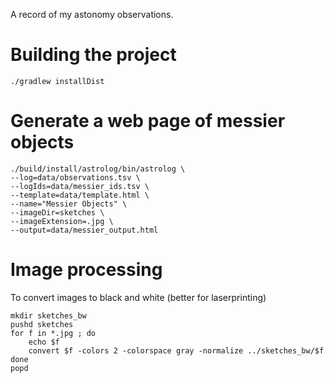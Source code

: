 A record of my astonomy observations.

# Building the project

```
./gradlew installDist
```

# Generate a web page of messier objects

```
./build/install/astrolog/bin/astrolog \
--log=data/observations.tsv \
--logIds=data/messier_ids.tsv \
--template=data/template.html \
--name="Messier Objects" \
--imageDir=sketches \
--imageExtension=.jpg \
--output=data/messier_output.html
```

# Image processing

To convert images to black and white (better for laserprinting)

```
mkdir sketches_bw
pushd sketches
for f in *.jpg ; do
    echo $f
    convert $f -colors 2 -colorspace gray -normalize ../sketches_bw/$f
done
popd
